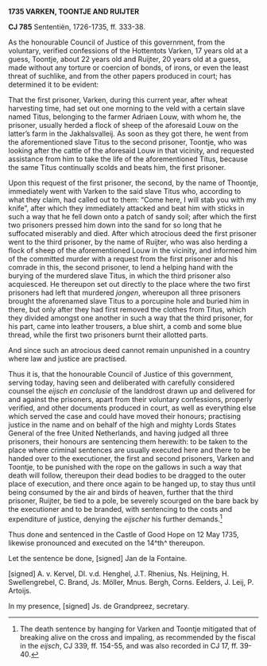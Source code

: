 **1735 VARKEN, TOONTJE AND RUIJTER**

**CJ 785** Sententiën, 1726-1735, ff. 333-38.

As the honourable Council of Justice of this government, from the
voluntary, verified confessions of the Hottentots Varken, 17 years old
at a guess, Toontje, about 22 years old and Ruijter, 20 years old at a
guess, made without any torture or coercion of bonds, of irons, or even
the least threat of suchlike, and from the other papers produced in
court; has determined it to be evident:

That the first prisoner, Varken, during this current year, after wheat
harvesting time, had set out one morning to the veld with a certain
slave named Titus, belonging to the farmer Adriaen Louw, with whom he,
the prisoner, usually herded a flock of sheep of the aforesaid Louw on
the latter’s farm in the Jakhalsvalleij. As soon as they got there, he
went from the aforementioned slave Titus to the second prisoner,
Toontje, who was looking after the cattle of the aforesaid Louw in that
vicinity, and requested assistance from him to take the life of the
aforementioned Titus, because the same Titus continually scolds and
beats him, the first prisoner.

Upon this request of the first prisoner, the second, by the name of
Thoontje, immediately went with Varken to the said slave Titus who,
according to what they claim, had called out to them: “Come here, I will
stab you with my knife”, after which they immediately attacked and beat
him with sticks in such a way that he fell down onto a patch of sandy
soil; after which the first two prisoners pressed him down into the sand
for so long that he suffocated miserably and died. After which atrocious
deed the first prisoner went to the third prisoner, by the name of
Ruijter, who was also herding a flock of sheep of the aforementioned
Louw in the vicinity, and informed him of the committed murder with a
request from the first prisoner and his comrade in this, the second
prisoner, to lend a helping hand with the burying of the murdered slave
Titus, in which the third prisoner also acquiesced. He thereupon set out
directly to the place where the two first prisoners had left that
murdered *jongen*, whereupon all three prisoners brought the aforenamed
slave Titus to a porcupine hole and buried him in there, but only after
they had first removed the clothes from Titus, which they divided
amongst one another in such a way that the third prisoner, for his part,
came into leather trousers, a blue shirt, a comb and some blue thread,
while the first two prisoners burnt their allotted parts.

And since such an atrocious deed cannot remain unpunished in a country
where law and justice are practised.

Thus it is, that the honourable Council of Justice of this government,
serving today, having seen and deliberated with carefully considered
counsel the *eijsch en conclusie* of the landdrost drawn up and
delivered for and against the prisoners, apart from their voluntary
confessions, properly verified, and other documents produced in court,
as well as everything else which served the case and could have moved
their honours; practising justice in the name and on behalf of the high
and mighty Lords States General of the free United Netherlands, and
having judged all three prisoners, their honours are sentencing them
herewith: to be taken to the place where criminal sentences are usually
executed here and there to be handed over to the executioner, the first
and second prisoners, Varken and Toontje, to be punished with the rope
on the gallows in such a way that death will follow, thereupon their
dead bodies to be dragged to the outer place of execution, and there
once again to be hanged up, to stay thus until being consumed by the air
and birds of heaven, further that the third prisoner, Ruijter, be tied
to a pole, be severely scourged on the bare back by the executioner and
to be branded, with sentencing to the costs and expenditure of justice,
denying the *eijscher* his further demands.[^1]

Thus done and sentenced in the Castle of Good Hope on 12 May 1735,
likewise pronounced and executed on the 14^th^ thereupon.

Let the sentence be done, \[signed\] Jan de la Fontaine.

\[signed\] A. v. Kervel, Dl. v.d. Henghel, J.T. Rhenius, Ns. Heijning,
H. Swellengrebel, C. Brand, Js. Möller, Mnus. Bergh, Corns. Eelders, J.
Leij, P. Artoijs.

In my presence, \[signed\] Js. de Grandpreez, secretary.

[^1]: The death sentence by hanging for Varken and Toontje mitigated
    that of breaking alive on the cross and impaling, as recommended by
    the fiscal in the *eijsch*, CJ 339, ff. 154-55, and was also
    recorded in CJ 17, ff. 39-40.

